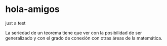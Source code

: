 # hola-amigos
just a test

La seriedad de un teorema tiene que ver con la posibilidad de 
ser generalizado y con el grado de conexión con otras áreas de la matemática. 
